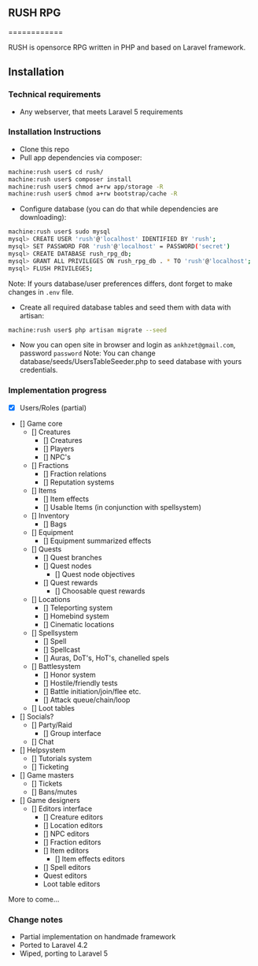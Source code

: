 ## RUSH RPG
============

RUSH is opensorce RPG written in PHP and based on Laravel framework.

Installation
----------------

### Technical requirements

- Any webserver, that meets Laravel 5 requirements


### Installation Instructions

- Clone this repo
- Pull app dependencies via composer:
```bash
machine:rush user$ cd rush/
machine:rush user$ composer install
machine:rush user$ chmod a+rw app/storage -R
machine:rush user$ chmod a+rw bootstrap/cache -R
```
- Configure database (you can do that while dependencies are downloading):
```bash
machine:rush user$ sudo mysql
mysql> CREATE USER 'rush'@'localhost' IDENTIFIED BY 'rush';
mysql> SET PASSWORD FOR 'rush'@'localhost' = PASSWORD('secret')
mysql> CREATE DATABASE rush_rpg_db;
mysql> GRANT ALL PRIVILEGES ON rush_rpg_db . * TO 'rush'@'localhost';
mysql> FLUSH PRIVILEGES;
```
Note: If yours database/user preferences differs, dont forget to make changes in `.env` file.
- Create all required database tables and seed them with data with artisan:
```bash
machine:rush user$ php artisan migrate --seed
```
- Now you can open site in browser and login as `ankhzet@gmail.com`, password `password`
Note: You can change database/seeds/UsersTableSeeder.php to seed database with yours credentials.

### Implementation progress

- [x] Users/Roles (partial)
- [] Game core
	- [] Creatures
		- [] Creatures
		- [] Players
		- [] NPC's
	- [] Fractions
		- [] Fraction relations
		- [] Reputation systems
	- [] Items
		- [] Item effects
		- [] Usable Items (in conjunction with spellsystem)
	- [] Inventory
		- [] Bags
	- [] Equipment
		- [] Equipment summarized effects
	- [] Quests
		- [] Quest branches
		- [] Quest nodes
			- [] Quest node objectives
		- [] Quest rewards
			- [] Choosable quest rewards
	- [] Locations
		- [] Teleporting system
		- [] Homebind system
		- [] Cinematic locations
	- [] Spellsystem
		- [] Spell
		- [] Spellcast
		- [] Auras, DoT's, HoT's, chanelled spels
	- [] Battlesystem
		- [] Honor system
		- [] Hostile/friendly tests
		- [] Battle initiation/join/flee etc.
		- [] Attack queue/chain/loop
	- [] Loot tables
- [] Socials?
	- [] Party/Raid
		- [] Group interface
	- [] Chat
- [] Helpsystem
	- [] Tutorials system
	- [] Ticketing
- [] Game masters
	- [] Tickets
	- [] Bans/mutes
- [] Game designers
	- [] Editors interface
		- [] Creature editors
		- [] Location editors
		- [] NPC editors
		- [] Fraction editors
		- [] Item editors
			- [] Item effects editors
		- [] Spell editors
		- Quest editors
		- Loot table editors

More to come...

### Change notes

- Partial implementation on handmade framework
- Ported to Laravel 4.2
- Wiped, porting to Laravel 5
